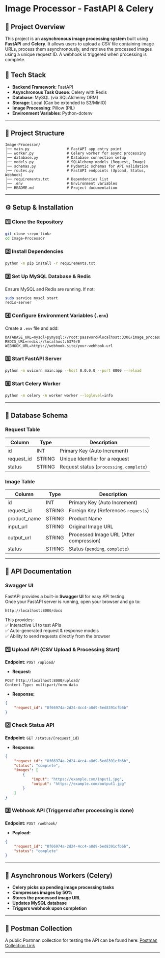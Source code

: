 # Image Processor - FastAPI & Celery

## 📌 Project Overview
This project is an **asynchronous image processing system** built using **FastAPI** and **Celery**. It allows users to upload a CSV file containing image URLs, process them asynchronously, and retrieve the processed images using a unique request ID. A webhook is triggered when processing is complete.

## 🚀 Tech Stack
- **Backend Framework**: FastAPI
- **Asynchronous Task Queue**: Celery with Redis
- **Database**: MySQL (via SQLAlchemy ORM)
- **Storage**: Local (Can be extended to S3/MinIO)
- **Image Processing**: Pillow (PIL)
- **Environment Variables**: Python-dotenv

---

## 📁 Project Structure
```
Image-Processor/
│── main.py                 # FastAPI app entry point
│── worker.py               # Celery worker for async processing
│── database.py             # Database connection setup
│── models.py               # SQLAlchemy models (Request, Image)
│── schemas.py              # Pydantic schemas for API validation
│── routes.py               # FastAPI endpoints (Upload, Status, Webhook)
│── requirements.txt        # Dependencies list
│── .env                    # Environment variables
│── README.md               # Project documentation
```

---

## ⚙️ Setup & Installation

### 1️⃣ Clone the Repository
```sh
git clone <repo-link>
cd Image-Processor
```

### 2️⃣ Install Dependencies
```sh
python -m pip install -r requirements.txt
```

### 3️⃣ Set Up MySQL Database & Redis
Ensure MySQL and Redis are running. If not:
```sh
sudo service mysql start
redis-server
```

### 4️⃣ Configure Environment Variables (`.env`)
Create a `.env` file and add:
```env
DATABASE_URL=mysql+pymysql://root:password@localhost:3306/image_processor
REDIS_URL=redis://localhost:6379/0
WEBHOOK_URL=https://webhook.site/your-webhook-url
```

### 5️⃣ Start FastAPI Server
```sh
python -m uvicorn main:app --host 0.0.0.0 --port 8000 --reload
```

### 6️⃣ Start Celery Worker
```sh
python -m celery -A worker worker --loglevel=info
```

---

## 📌 Database Schema
### **Request Table**
| Column      | Type    | Description                       |
|------------|--------|-----------------------------------|
| id         | INT    | Primary Key (Auto Increment)     |
| request_id | STRING | Unique Identifier for a request  |
| status     | STRING | Request status (`processing`, `complete`) |

### **Image Table**
| Column      | Type    | Description                       |
|------------|--------|-----------------------------------|
| id         | INT    | Primary Key (Auto Increment)     |
| request_id | STRING | Foreign Key (References `requests`) |
| product_name | STRING | Product Name |
| input_url  | STRING | Original Image URL |
| output_url | STRING | Processed Image URL (After compression) |
| status     | STRING | Status (`pending`, `complete`) |

---

## 📌 API Documentation
### **Swagger UI**
FastAPI provides a built-in **Swagger UI** for easy API testing.  
Once your FastAPI server is running, open your browser and go to:

```
http://localhost:8000/docs
```

This provides:  
✅ Interactive UI to test APIs  
✅ Auto-generated request & response models  
✅ Ability to send requests directly from the browser  


### **1️⃣ Upload API (CSV Upload & Processing Start)**
**Endpoint:** `POST /upload/`
- **Request:**
```http
POST http://localhost:8000/upload/
Content-Type: multipart/form-data
```
- **Response:**
```json
{
    "request_id": "8f66974a-2d24-4cc4-a8d9-5ed8391cfb6b"
}
```

### **2️⃣ Check Status API**
**Endpoint:** `GET /status/{request_id}`
- **Response:**
```json
{
    "request_id": "8f66974a-2d24-4cc4-a8d9-5ed8391cfb6b",
    "status": "complete",
    "images": [
        {
            "input": "https://example.com/input1.jpg",
            "output": "https://example.com/output1.jpg"
        }
    ]
}
```

### **3️⃣ Webhook API (Triggered after processing is done)**
**Endpoint:** `POST /webhook/`
- **Payload:**
```json
{
    "request_id": "8f66974a-2d24-4cc4-a8d9-5ed8391cfb6b",
    "status": "complete"
}
```

---

## 📌 Asynchronous Workers (Celery)
- **Celery picks up pending image processing tasks**
- **Compresses images by 50%**
- **Stores the processed image URL**
- **Updates MySQL database**
- **Triggers webhook upon completion**

---

## 🔗 Postman Collection
A public Postman collection for testing the API can be found here:
[Postman Collection Link](<https://drive.google.com/file/d/1kiMdNHyNZSFBqUUnL4zOb-9UboilIHXO/view?usp=sharing>)

---
